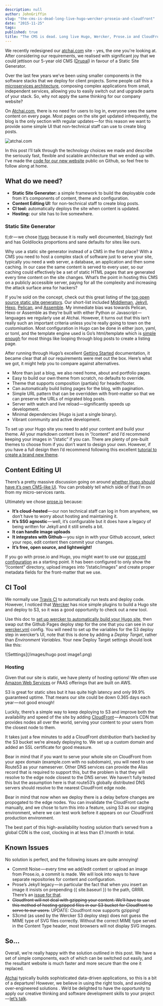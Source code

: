 ```yaml
---
description: null
author: JohnGriffin
slug: "the-cms-is-dead-long-live-hugo-wercker-proseio-and-cloudfront"
date: "2015-11-25"
tags:
published: true
title: "The CMS is dead. Long live Hugo, Wercker, Prose.io and CloudFront"
---
```


We recently redesigned our [atchai.com](http://atchai.com/) site - yes, the one you're looking at. After considering our requirements, we realised with significant joy that we could jettison our 5-year old CMS ([Drupal](https://www.drupal.org/)) in favour of a Static Site Generator.

Over the last few years we’ve been using smaller components in the software stacks that we deploy for client projects. Some people call this a [microservices architecture](https://en.wikipedia.org/wiki/Microservices), composing complex applications from small, independent services, allowing you to easily switch out and upgrade parts of your stack. So, why not apply the same thinking for our company website?

On [Atchai.com](http://atchai.com/), there is no need for users to log in, everyone sees the same content on every page. Most pages on the site get updated infrequently, the blog is the only section with regular updates — for this reason we want to provide some simple UI that non-technical staff can use to create blog posts.

![atchai.com](/images/Screen%20Shot%202015-11-25%20at%2015.26.04.png)

In this post I’ll talk through the technology choices we made and describe the seriously fast, flexible and scalable architecture that we ended up with. I’ve made the [code for our new website](https://github.com/atchai/atchai-hugo) public on Github, so feel free to follow along at home.

## What do we need?

* **Static Site Generator:** a simple framework to build the deployable code from it’s components of content, theme and configuration.
* **Content Editing UI:** for non-technical staff to create blog posts.
* **CI tool:** automatically deploys the site when content is updated.
* **Hosting:** our site has to live somewhere.

### Static Site Generator

tl;dr — we chose [Hugo](https://gohugo.io/) because it is really well documented, blazingly fast and has Goldilocks proportions and sane defaults for sites like ours.

Why use a static site generator instead of a CMS in the first place? With a CMS you need to host a complex stack of software just to serve your site, typically you need a web server, a database, an application and then some caching. In our case the same content is served to every user, so our caching could effectively be a set of static HTML pages that are generated every time content on the site changes. What’s the point in hosting this CMS on a publicly accessible server, paying for all the complexity and increasing the attack surface area for hackers?

If you’re sold on the concept, check out this great listing of the [top open source static site generators](https://www.staticgen.com/). Our short-list included [Middleman](https://middlemanapp.com/), [Jekyll](http://jekyllrb.com/), [Hexo](https://hexo.io/), [Pelican](http://blog.getpelican.com/), and [Assemble](http://assemble.io/). My immediate bias was towards Pelican, Hexo or Assemble as they’re built with either Python or Javascript — languages we regularly use at Atchai. However, it turns out that this isn’t really such an important criteria unless you’re really going to town on the customisation. Most configuration in Hugo can be done in either json, yaml, or toml, and the template engine used is Go’s html/template which is [simple enough](https://gohugo.io/templates/functions/) for most things like looping through blog posts to create a listing page.

After running through Hugo’s excellent [Getting Started](https://gohugo.io/overview/introduction/) documentation, it became clear that all our requirements were met out the box. Here’s what we got, it might help you to compare against alternatives.

* More than just a blog, we also need home, about and portfolio pages.
* Easy to build our own theme from scratch, no defaults to override.
* Theme that supports composition (partials) for header/footer.
* Can automatically build listing pages for the blog, with pagination.
* Simple URL pattern that can be overridden with front-matter so that we can preserve the URLs of migrated blog posts.
* Server with watch and live reload — significantly speeds up development.
* Minimal dependencies (Hugo is just a single binary).
* Vibrant community and active development.

To set up your Hugo site you need to add your content and build your theme. All your markdown content lives in “/content” and I’d recommend keeping your images in “/static” if you can. There are plenty of pre-built themes to choose from if you don’t want to design your own. However, if you have a full design then I’d recommend following this excellent [tutorial to create a brand new theme](http://www.humboldtux.net/sbcb-demo/post/post-01/).

## Content Editing UI

There’s a pretty massive discussion going on around [whether Hugo should have it’s own CMS-like UI](https://discuss.gohugo.io/t/web-based-editor/155/22). You can probably tell which side of that I’m on from my micro-services rants.

Ultimately we chose [prose.io](http://prose.io/) because:

* **It’s cloud-hosted** — our non technical staff can log in from anywhere, we don’t have to worry about hosting and maintaining it.
* **It’s SSG agnostic** — well, it’s configurable but it does have a legacy of being written for Jekyll and it still smells a bit.
* **It can handle image uploads**
* **It integrates with Github** — you sign in with your Github account, select your repo, edit content then commit your changes.
* **It’s free, open source, and lightweight!**

If you go with prose.io and Hugo, you might want to use our [prose.yml configuration](https://github.com/atchai/atchai-hugo/blob/master/_prose.yml) as a starting point. It has been configured to only show the “/content” directory, upload images into “/static/images” and create proper metadata fields for the front-matter that we use.

## CI Tool

We normally use [Travis CI](https://travis-ci.org/) to automatically run tests and deploy code. However, I noticed that [Wercker](http://wercker.com/) has nice simple plugins to build a Hugo site and deploy to S3, so it was a good opportunity to check out a new tool.

Use this doc to [set up wercker to automatically build your Hugo site](https://gohugo.io/tutorials/automated-deployments/), then swap out the Github Pages deploy step for the one that you can see in our [wercker.yml](https://github.com/atchai/atchai-hugo/blob/master/wercker.yml) config. You will need to set up the variables for the S3 deploy step in wercker’s UI, note that this is done by adding a _Deploy Target_, rather than _Environment Variables_. Your new Deploy Target settings should look like this:

![Setttings](/images/hugo post image1.png)


### Hosting

Given that our site is static, we have plenty of hosting options! We often use [Amazon Web Services](https://aws.amazon.com/) or PAAS offerings that are built on AWS.

S3 is great for static sites but it has quite high latency and only 99.9% guaranteed uptime. That means our site could be down 0.365 days each year — not good enough!

Luckily, there’s a simple way to keep deploying to S3 and improve both the availability and speed of the site by adding [CloudFront](https://aws.amazon.com/cloudfront/) — Amazon’s CDN that provides nodes all over the world, serving your content to your users from the closest node to them.

It takes just a few minutes to add a CloudFront _distribution_ that’s backed by the S3 bucket we’re already deploying to. We set up a custom domain and added an SSL certificate for good measure.

Bear in mind that if you want to serve your whole site on CloudFront from your apex domain (example.com with no subdomain), you will need to use Route53 as your nameserver. Other DNS services can provide the Alias record that is required to support this, but the problem is that they will resolve to the edge node closest to the DNS server. We haven’t fully tested this but the assumption here is that route53’s globally distributed DNS servers should resolve to the nearest CloudFront edge node.

Bear in mind that now when we deploy there is a delay before changes are propogated to the edge nodes. You can invalidate the CloudFront cache manually, and we chose to turn this into a feature, using S3 as our staging environment, where we can test work before it appears on our CloudFront production environment.

The best part of this high-availability hosting solution that’s served from a global CDN is the cost, clocking in at less than £1 /month in total.

## Known Issues
No solution is perfect, and the following issues are quite annoying!

* Commit Noise — every time we add/edit content or upload an image from Prose.io, a commit is made. We will look into ways to have separate repositories for content and configuration.
* Prose’s Jekyll legacy — in particular the fact that when you insert an image it insists on prepending {{ site.baseurl }} to the path, GRRR. There’s an [issue for that](https://github.com/prose/prose/issues/842).
* ~~Cloudfront will not deal with gzipping your content. We’ll have to use this method of hosting gzipped files in our S3 bucket for Cloudfront to serve to our users.~~ UPDATE: Cloudfront now supports gzipping!
* S3cmd (as used by the Wercker S3 deploy step) does not guess the MIME type of SVG files correctly. Without the correct MIME type served in the Content Type header, most browsers will not display SVG images.

## So…

Overall, we’re really happy with the solution outlined in this post. We have a set of simple components, each of which can be switched out easily, and the resultant website is much faster and more secure than the one it replaced.

[Atchai](http://atchai.com/) typically builds sophisticated data-driven applications, so this is a bit of a departure! However, we believe in using the right tools, and avoiding over-engineered solutions . We’d be delighted to have the opportunity to apply our creative thinking and software development skills to your project — [let’s talk](mailto:enquiries@atchai.com).
